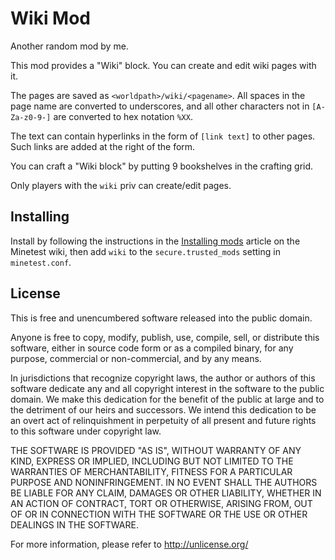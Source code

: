 
Wiki Mod
========

Another random mod by me.

This mod provides a "Wiki" block. You can create and edit wiki pages with it.

The pages are saved as `<worldpath>/wiki/<pagename>`. All spaces in the page
name are converted to underscores, and all other characters not in
`[A-Za-z0-9-]` are converted to hex notation `%XX`.

The text can contain hyperlinks in the form of `[link text]` to other pages.
Such links are added at the right of the form.

You can craft a "Wiki block" by putting 9 bookshelves in the crafting grid.

Only players with the `wiki` priv can create/edit pages.


## Installing

Install by following the instructions in the [Installing mods][install]
article on the Minetest wiki, then add `wiki` to the `secure.trusted_mods`
setting in `minetest.conf`.

[install]: https://wiki.minetest.net/Installing_mods


## License

This is free and unencumbered software released into the public domain.

Anyone is free to copy, modify, publish, use, compile, sell, or
distribute this software, either in source code form or as a compiled
binary, for any purpose, commercial or non-commercial, and by any
means.

In jurisdictions that recognize copyright laws, the author or authors
of this software dedicate any and all copyright interest in the
software to the public domain. We make this dedication for the benefit
of the public at large and to the detriment of our heirs and
successors. We intend this dedication to be an overt act of
relinquishment in perpetuity of all present and future rights to this
software under copyright law.

THE SOFTWARE IS PROVIDED "AS IS", WITHOUT WARRANTY OF ANY KIND,
EXPRESS OR IMPLIED, INCLUDING BUT NOT LIMITED TO THE WARRANTIES OF
MERCHANTABILITY, FITNESS FOR A PARTICULAR PURPOSE AND NONINFRINGEMENT.
IN NO EVENT SHALL THE AUTHORS BE LIABLE FOR ANY CLAIM, DAMAGES OR
OTHER LIABILITY, WHETHER IN AN ACTION OF CONTRACT, TORT OR OTHERWISE,
ARISING FROM, OUT OF OR IN CONNECTION WITH THE SOFTWARE OR THE USE OR
OTHER DEALINGS IN THE SOFTWARE.

For more information, please refer to <http://unlicense.org/>
